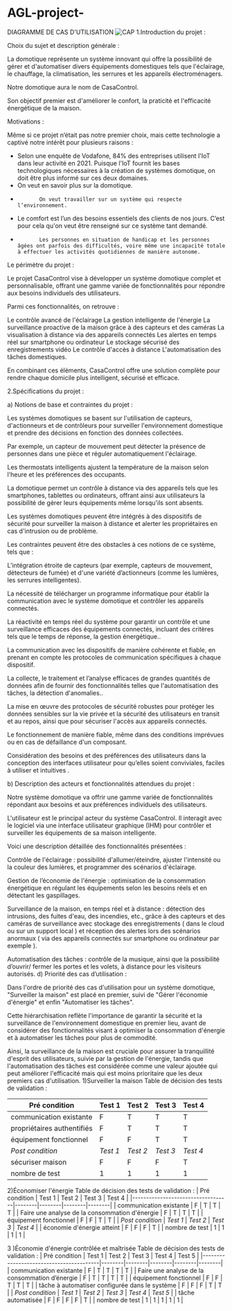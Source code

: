 # AGL-project-
DIAGRAMME DE CAS D'UTILISATION
![CAP](https://github.com/salimaboudinar/AGL-project-/assets/68598374/adfc219c-6f36-4dc9-8db2-6321d2ab047f)
1.Introduction du projet :


Choix du sujet et description générale :


La domotique représente un système innovant qui offre la possibilité de gérer et d'automatiser divers équipements domestiques tels que l'éclairage, le chauffage, la climatisation, les serrures et les appareils électroménagers. 


Notre domotique aura le nom de CasaControl.


Son objectif premier est d'améliorer le confort, la praticité et l'efficacité énergétique de la maison.


Motivations :


Même si ce projet n’était pas notre premier choix, mais cette technologie a captivé notre intérêt pour plusieurs raisons : 


-	Selon une enquête de Vodafone, 84% des entreprises utilisent l'IoT dans leur activité en 2021. Puisque l'IoT fournit les bases technologiques nécessaires à la création de systèmes domotique, on doit être plus informé sur ces deux domaines.
-	On veut en savoir plus sur la domotique.
-            On veut travailler sur un système qui respecte l’environnement.
-	Le comfort est l’un des besoins essentiels des clients de nos jours. C’est pour cela qu'on veut être renseigné sur ce système tant demandé.
-            Les personnes en situation de handicap et les personnes âgées ont parfois des difficultés, voire même une incapacité totale à effectuer les activités quotidiennes de manière autonome.




Le périmètre du projet :


Le projet CasaControl vise à développer un système domotique complet et personnalisable, offrant une gamme variée de fonctionnalités pour répondre aux besoins individuels des utilisateurs. 

Parmi ces fonctionnalités, on retrouve : 

Le contrôle avancé de l'éclairage
La gestion intelligente de l'énergie
La surveillance proactive de la maison grâce à des capteurs et des caméras
La visualisation à distance via des appareils connectés 
Les alertes en temps réel sur smartphone ou ordinateur
Le stockage sécurisé des enregistrements vidéo
Le contrôle d'accès à distance 
L'automatisation des tâches domestiques. 

En combinant ces éléments, CasaControl offre une solution complète pour rendre chaque domicile plus intelligent, sécurisé et efficace.




2.Spécifications du projet :

a) Notions de base et contraintes du projet :


Les systèmes domotiques se basent sur l'utilisation de capteurs, d'actionneurs et de contrôleurs pour surveiller l'environnement domestique et prendre des décisions en fonction des données collectées. 

Par exemple, un capteur de mouvement peut détecter la présence de personnes dans une pièce et réguler automatiquement l'éclairage.

Les thermostats intelligents ajustent la température de la maison selon l'heure et les préférences des occupants.

La domotique permet un contrôle à distance via des appareils tels que les smartphones, tablettes ou ordinateurs, offrant ainsi aux utilisateurs la possibilité de gérer leurs équipements même lorsqu'ils sont absents.

Les systèmes domotiques peuvent être intégrés à des dispositifs de sécurité pour surveiller la maison à distance et alerter les propriétaires en cas d'intrusion ou de problème.

Les contraintes peuvent être des obstacles à ces notions de ce système, tels que :


L’intégration étroite de capteurs (par exemple, capteurs de mouvement, détecteurs de fumée) et d'une variété d’actionneurs (comme les lumières, les serrures intelligentes).

La nécessité de télécharger un programme informatique pour établir la communication avec le système domotique et contrôler les appareils connectés.

La réactivité en temps réel du système pour garantir un contrôle et une surveillance efficaces des équipements connectés, incluant des critères tels que le temps de réponse, la gestion énergétique..

La communication avec les dispositifs de manière cohérente et fiable, en prenant en compte les protocoles de communication spécifiques à chaque dispositif.

La collecte, le traitement et l’analyse efficaces de grandes quantités de données afin de fournir des fonctionnalités telles que l'automatisation des tâches, la détection d'anomalies..


La mise en œuvre des protocoles de sécurité robustes pour protéger les données sensibles sur la vie privée et la sécurité des utilisateurs en transit et au repos, ainsi que pour sécuriser l'accès aux appareils connectés.

Le fonctionnement de manière fiable, même dans des conditions imprévues ou en cas de défaillance d'un composant.



Considération des besoins et des préférences des utilisateurs dans la conception des interfaces utilisateur pour qu’elles soient conviviales, faciles à utiliser et intuitives .

b) Description des acteurs et fonctionnalités attendues du projet :


Notre système domotique va offrir une gamme variée de fonctionnalités répondant aux besoins et aux préférences individuels des utilisateurs.


L'utilisateur est le principal acteur du système CasaControl. Il interagit avec le logiciel via une interface utilisateur graphique (IHM) pour contrôler et surveiller les équipements de sa maison intelligente.


Voici une description détaillée des fonctionnalités présentées :


Contrôle de l'éclairage : possibilité d'allumer/éteindre, ajuster l'intensité ou la couleur des lumières, et programmer des scénarios d'éclairage.


Gestion de l’économie de  l'énergie : optimisation de la consommation énergétique en régulant les équipements selon les besoins réels et en détectant les gaspillages.


Surveillance de la maison, en temps réel et à distance : détection des intrusions, des fuites d'eau, des incendies, etc., grâce à des capteurs et des caméras de surveillance avec stockage des enregistrements ( dans le cloud ou sur un support local ) et réception des alertes lors des scénarios anormaux ( via des appareils connectés sur smartphone ou ordinateur par exemple ).


Automatisation des tâches : contrôle de la musique, ainsi que la possibilité d’ouvrir/ fermer les portes et les volets, à distance pour les visiteurs autorisés. 
d) Priorité des cas d’utilisation :


Dans l'ordre de priorité des cas d'utilisation pour un système domotique, "Surveiller la maison" est placé en premier, suivi de "Gérer l'économie d'énergie" et enfin "Automatiser les tâches". 

Cette hiérarchisation reflète l'importance de garantir la sécurité et la surveillance de l'environnement domestique en premier lieu, avant de considérer des fonctionnalités visant à optimiser la consommation d'énergie et à automatiser les tâches pour plus de commodité. 

Ainsi, la surveillance de la maison est cruciale pour assurer la tranquillité d'esprit des utilisateurs, suivie par la gestion de l'énergie, tandis que l'automatisation des tâches est considérée comme une valeur ajoutée qui peut améliorer l'efficacité mais qui est moins prioritaire que les deux premiers cas d'utilisation.
1)Surveiller la maison
Table de décision des tests de validation :

| Pré condition             | Test 1 | Test 2 | Test 3 | Test 4 |
|---------------------------|--------|--------|--------|--------|
| communication existante   | F      | T      | T      | T      |
| propriétaires authentifiés| F      | T      | T      | T      |
| équipement fonctionnel    | F      | F      | T      | T      |
| *Post condition*        | *Test 1* | *Test 2* | *Test 3* | *Test 4* |
| sécuriser maison          | F      | F      | F      | T      |
| nombre de test            | 1      | 1      | 1      | 1      |

2)Économiser l'énergie
Table de décision des tests de validation :
| Pré condition                     | Test 1 | Test 2 | Test 3 | Test 4 |
|-----------------------------------|--------|--------|--------|--------|
| communication existante           | F      | T      | T      | T      |
| Faire une analyse de la consommation d'énergie | F      | T      | T      | T      |
| équipement fonctionnel            | F      | F      | T      | T      |
| *Post condition*                | *Test 1* | *Test 2* | *Test 3* | *Test 4* |
| économie d'énergie atteint        | F      | F      | F      | T      |
| nombre de test                    | 1      | 1      | 1      | 1      |

3 )Économie d'énergie contrôlée et maîtrisée
Table de décision des tests de validation :
| Pré condition                           | Test 1 | Test 2 | Test 3 | Test 4 | Test 5 |
|-----------------------------------------|--------|--------|--------|--------|--------|
| communication existante                 | F      | T      | T      | T      | T      |
| Faire une analyse de la consommation d’énergie | F      | T      | T      | T      | T      |
| équipement fonctionnel                  | F      | F      | T      | T      | T      |
| tâche à automatiser configurée dans le système | F      | F      | F      | T      | T      |
| *Post condition*                      | *Test 1* | *Test 2* | *Test 3* | *Test 4* | *Test 5* |
| tâche automatisée                       | F      | F      | F      | F      | T      |
| nombre de test                          | 1      | 1      | 1      | 1      | 1      |


